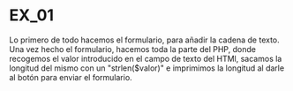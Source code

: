 # EX_01

Lo primero de todo hacemos el formulario, para añadir la cadena de texto. Una vez hecho el formulario, hacemos toda la parte del PHP, donde recogemos el valor introducido en el campo de texto del HTMl, sacamos la longitud del mismo con un "strlen($valor)" e imprimimos la longitud al darle al botón para enviar el formulario. 